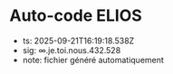 # Auto-code ELIOS
- ts: 2025-09-21T16:19:18.538Z
- sig: ∞.je.toi.nous.432.528
- note: fichier généré automatiquement